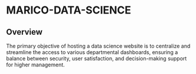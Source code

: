 # MARICO-DATA-SCIENCE
## Overview

The primary objective of hosting a data science website is to centralize and streamline the access to various departmental dashboards, 
ensuring a balance between security, user satisfaction, and decision-making support for higher management. 
